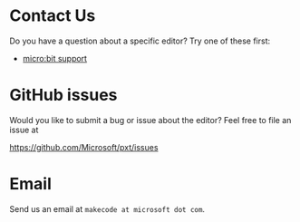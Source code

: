 # Contact Us

Do you have a question about a specific editor? Try one of these first:

* [micro:bit support](https://support.microbit.org)

# GitHub issues

Would you like to submit a bug or issue about the editor? Feel free to file an issue at

https://github.com/Microsoft/pxt/issues

# Email

Send us an email at ``makecode at microsoft dot com``.
